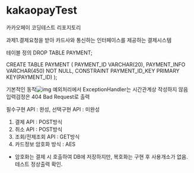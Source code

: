 # kakaopayTest
카카오페이 코딩테스트 리포지토리

과제1.결제요청을 받아 카드사와 통신하는 인터페이스를 제공하는 결제시스템

테이블 정의
DROP TABLE PAYMENT;

CREATE TABLE PAYMENT (
    PAYMENT_ID VARCHAR(20), 
    PAYMENT_INFO VARCHAR(450) NOT NULL,
    CONSTRAINT PAYMENT_ID_KEY PRIMARY KEY(PAYMENT_ID)
);

기본적인 동작![img](https://user-images.githubusercontent.com/48255013/123556147-859aab00-d7c4-11eb-8f19-1a235fa0ee3d.png)
예외처리에서 ExceptionHandler는 시간관계상 작성하지 않음
입력검정은 404 Bad Request로 출력

필수구현 API : 완성, 선택구현 API : 미완성
1. 결제 API : POST방식
2. 취소 API : POST방식
3. 조회/전제조회 API : GET방식
4. 카드정보 암호화 방식 : AES
- 암호화는 결제 시 호출하여 DB에 저장하지만, 복호화는 구현 후 사용개소가 없음. 테스트 정상출력 확인.


